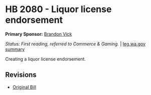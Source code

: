 # HB 2080 - Liquor license endorsement
**Primary Sponsor:** [Brandon Vick](/person/leg/brandon.vick.md)

*Status: First reading, referred to Commerce & Gaming.* | [leg.wa.gov summary](https://app.leg.wa.gov/billsummary?BillNumber=2080&Year=2021)

Creating a liquor license endorsement.

## Revisions
* [Original Bill](1/)